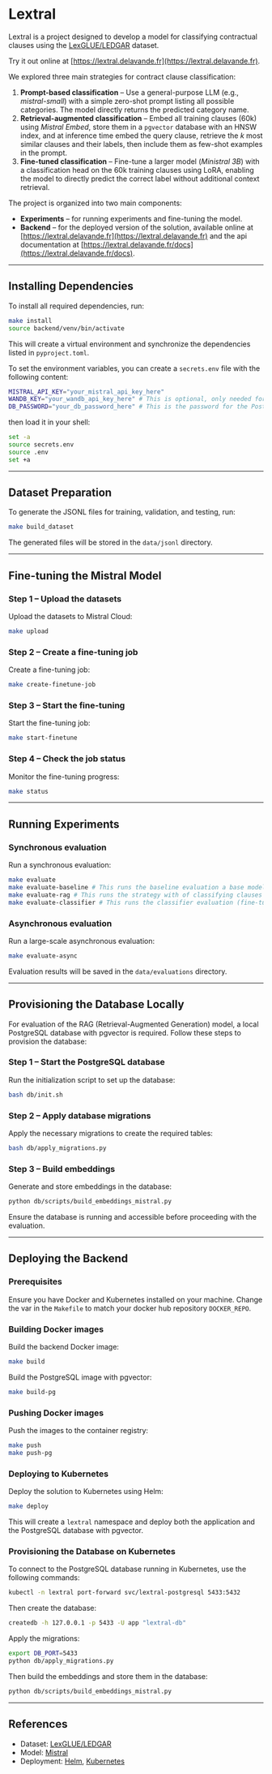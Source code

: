 # Lextral

Lextral is a project designed to develop a model for classifying contractual clauses using the [LexGLUE/LEDGAR](https://huggingface.co/datasets/lex_glue) dataset.

Try it out online at [https://lextral.delavande.fr](https://lextral.delavande.fr).

We explored three main strategies for contract clause classification:

1. **Prompt-based classification** – Use a general-purpose LLM (e.g., *mistral-small*) with a simple zero-shot prompt listing all possible categories. The model directly returns the predicted category name.
2. **Retrieval-augmented classification** – Embed all training clauses (60k) using *Mistral Embed*, store them in a `pgvector` database with an HNSW index, and at inference time embed the query clause, retrieve the *k* most similar clauses and their labels, then include them as few-shot examples in the prompt.
3. **Fine-tuned classification** – Fine-tune a larger model (*Ministral 3B*) with a classification head on the 60k training clauses using LoRA, enabling the model to directly predict the correct label without additional context retrieval.

The project is organized into two main components:

* **Experiments** – for running experiments and fine-tuning the model.
* **Backend** – for the deployed version of the solution, available online at [https://lextral.delavande.fr](https://lextral.delavande.fr) and the api documentation at [https://lextral.delavande.fr/docs](https://lextral.delavande.fr/docs).

---

## Installing Dependencies

To install all required dependencies, run:

```bash
make install
source backend/venv/bin/activate
```

This will create a virtual environment and synchronize the dependencies listed in `pyproject.toml`.

To set the environment variables, you can create a `secrets.env` file with the following content:

```bash
MISTRAL_API_KEY="your_mistral_api_key_here"
WANDB_KEY="your_wandb_api_key_here" # This is optional, only needed for Weights & Biases integration
DB_PASSWORD="your_db_password_here" # This is the password for the PostgreSQL database
```

then load it in your shell:

```bash
set -a
source secrets.env
source .env
set +a
```

---

## Dataset Preparation

To generate the JSONL files for training, validation, and testing, run:

```bash
make build_dataset
```

The generated files will be stored in the `data/jsonl` directory.

---

## Fine-tuning the Mistral Model

### Step 1 – Upload the datasets

Upload the datasets to Mistral Cloud:

```bash
make upload
```

### Step 2 – Create a fine-tuning job

Create a fine-tuning job:

```bash
make create-finetune-job
```

### Step 3 – Start the fine-tuning

Start the fine-tuning job:

```bash
make start-finetune
```

### Step 4 – Check the job status

Monitor the fine-tuning progress:

```bash
make status
```

---

## Running Experiments

### Synchronous evaluation

Run a synchronous evaluation:

```bash
make evaluate
make evaluate-baseline # This runs the baseline evaluation a base model
make evaluate-rag # This runs the strategy with of classifying clauses using RAG (You have to run the database provisioning first)
make evaluate-classifier # This runs the classifier evaluation (fine-tuned model on the LexGLUE/LEDGAR dataset)
```

### Asynchronous evaluation

Run a large-scale asynchronous evaluation:

```bash
make evaluate-async
```

Evaluation results will be saved in the `data/evaluations` directory.


---

## Provisioning the Database Locally

For evaluation of the RAG (Retrieval-Augmented Generation) model, a local PostgreSQL database with pgvector is required. Follow these steps to provision the database:

### Step 1 – Start the PostgreSQL database

Run the initialization script to set up the database:

```bash
bash db/init.sh
```

### Step 2 – Apply database migrations

Apply the necessary migrations to create the required tables:

```bash
bash db/apply_migrations.py
```

### Step 3 – Build embeddings

Generate and store embeddings in the database:

```bash
python db/scripts/build_embeddings_mistral.py
```

Ensure the database is running and accessible before proceeding with the evaluation.


---

## Deploying the Backend

### Prerequisites

Ensure you have Docker and Kubernetes installed on your machine.
Change the var in the `Makefile` to match your docker hub repository `DOCKER_REPO`.

### Building Docker images

Build the backend Docker image:

```bash
make build
```

Build the PostgreSQL image with pgvector:

```bash
make build-pg
```

### Pushing Docker images

Push the images to the container registry:

```bash
make push
make push-pg
```

### Deploying to Kubernetes

Deploy the solution to Kubernetes using Helm:

```bash
make deploy
```

This will create a `lextral` namespace and deploy both the application and the PostgreSQL database with pgvector.

### Provisioning the Database on Kubernetes

To connect to the PostgreSQL database running in Kubernetes, use the following commands:

```bash
kubectl -n lextral port-forward svc/lextral-postgresql 5433:5432
``` 

Then create the database:

```bash
createdb -h 127.0.0.1 -p 5433 -U app "lextral-db"
```
Apply the migrations:

```bash
export DB_PORT=5433
python db/apply_migrations.py
```
Then build the embeddings and store them in the database:

```bash
python db/scripts/build_embeddings_mistral.py
```

---

## References

* Dataset: [LexGLUE/LEDGAR](https://huggingface.co/datasets/coastalcph/lex_glue)
* Model: [Mistral](https://mistral.ai/fr)
* Deployment: [Helm](https://helm.sh/), [Kubernetes](https://kubernetes.io/)
